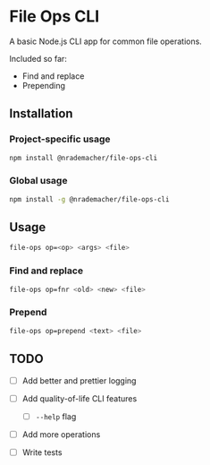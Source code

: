 # File Ops CLI

A basic Node.js CLI app for common file operations.

Included so far:

- Find and replace
- Prepending

## Installation

### Project-specific usage

```bash
npm install @nrademacher/file-ops-cli
```
### Global usage

```bash
npm install -g @nrademacher/file-ops-cli
```

## Usage

```bash
file-ops op=<op> <args> <file>
```

### Find and replace

```bash
file-ops op=fnr <old> <new> <file>
```

### Prepend

```bash
file-ops op=prepend <text> <file>
```

## TODO

- [ ] Add better and prettier logging
- [ ] Add quality-of-life CLI features
  - [ ] `--help` flag
- [ ] Add more operations
- [ ] Write tests

